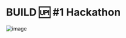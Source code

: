 # BUILD 🆙 #1 Hackathon

![image](https://user-images.githubusercontent.com/93616957/179421606-d527781a-4912-4710-b2d3-e0f51df24f18.png)
